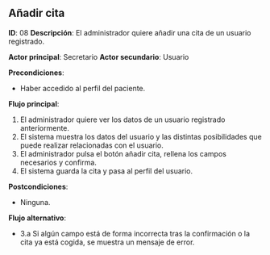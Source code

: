## Añadir cita
**ID**: 08
**Descripción**: El administrador quiere añadir una cita de un usuario registrado.

**Actor principal**: Secretario
**Actor secundario**: Usuario

**Precondiciones**:
* Haber accedido al perfil del paciente.

**Flujo principal**:
1. El administrador quiere ver los datos de un usuario registrado anteriormente.
1. El sistema muestra los datos del usuario y las distintas posibilidades que puede realizar relacionadas con el usuario.
1. El administrador pulsa el botón añadir cita, rellena los campos necesarios y confirma.
1. El sistema guarda la cita y pasa al perfil del usuario.

**Postcondiciones**: 
* Ninguna.

**Flujo alternativo**:
* 3.a Si algún campo está de forma incorrecta tras la confirmación o la cita ya está cogida, se muestra un mensaje de error.
